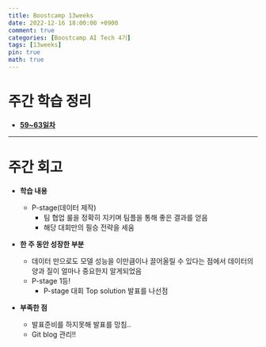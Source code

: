 ```yaml
---
title: Boostcamp 13weeks
date: 2022-12-16 18:00:00 +0900
comment: true
categories: [Boostcamp AI Tech 4기]
tags: [13weeks]
pin: true
math: true
---
```


# 주간 학습 정리
- **[59~63일차](https://jiyong-jeon.github.io/posts/Boostcamp-59~63days/)**

---
# 주간 회고
- **학습 내용**
  - P-stage(데이터 제작)
    - 팀 협업 룰을 정확히 지키며 팀플을 통해 좋은 결과를 얻음
    - 해당 대회만의 필승 전략을 세움
  
- **한 주 동안 성장한 부분**
  - 데이터 만으로도 모델 성능을 이만큼이나 끌어올릴 수 있다는 점에서 데이터의 양과 질이 얼마나 중요한지 알게되었음
  - P-stage 1등!
    - P-stage 대회 Top solution 발표를 나선점
  
- **부족한 점**
  - 발표준비를 하지못해 발표를 망침..
  - Git blog 관리!!